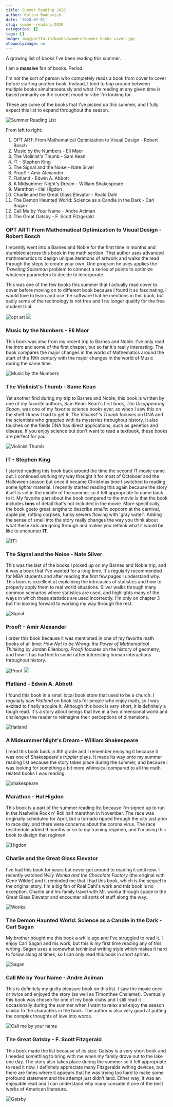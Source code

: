 ```yaml
---
title: Summer Reading 2020
author: Kolton Bodnovich
date: '2020-07-01'
slug: summer-reading-2020
categories: []
tags: []
image: img/portfolio/books/summer/summer_books_cover.jpg
showonlyimage: no
---
```


A growing list of books I've been reading this summer. 

<!--more--> 

I am a **massive** fan of books. Period. 

I'm not the sort of person who completely reads a book from cover to cover before starting another book. Instead, I tend to *hop around* between multiple books simultaneaously and what I'm reading at any given time is based primarily on the current mood or vibe I'm looking for

These are some of the books that I've picked up this summer, and I fully expect this list to expand throughout the season. 

![Summer Reading List](/portfolio/2020-07-01-summer-readding-2020_files/summer_all.jpg)

From left to right: 

1. OPT ART: From Mathematical Optimization to Visual Design - Robert Bosch 
2. Music by the Numbers - Eli Maor
3. The Violinist's Thumb - Sam Kean
4. IT - Stephen King
5. The Signal and the Noise - Nate Silver
6. Proof! - Amir Alexander
7. Flatland - Edwin A. Abbott
8. A Midsummer Night's Dream - William Shakespeare
9. Marathon - Hal Higdon
10. Charlie and the Great Glass Elevator - Roald Dahl
11. The Demon Haunted World: Science as a Candle in the Dark - Carl Sagan
12. Call Me by Your Name - Andre Aciman
13. The Great Gatsby - F. Scott Fitzgerald


### OPT ART: From Mathematical Optimization to Visual Design - Robert Bosch 

I recently went into a Barnes and Noble for the first time in months and stumbled across this book in the math section. That author uses advanced mathmematics to design unique iterations of artwork and walks the read through the steps to create your own. One program he uses applies the *Traveling Salesman* problem to connect a series of points to optimize whatever parameters to decide to incorporate. 

This was one of the few books this summer that I actually read cover to cover before moving on to different book because I found it so fascinating. I would love to learn and use the software that he mentions in this book, but sadly some of the technology is not free and I no longer qualify for the free student trial. 


![opt art](/portfolio/2020-07-01-summer-readding-2020_files/summer_optart.jpg)
![](/portfolio/Books_summer_files/books_optart.jpg)

### Music by the Numbers - Eli Maor

This book was also from my recent trip to Barnes and Noble. I've only read the intro and some of the first chapter, but so far it's really interesting. The book compares the major changes in the world of Mathematics around the start of the 19th century with the major changes in the world of Music during the same time. 

![Music by the Numbers ](/portfolio/Books_summer_files/summer_music.jpg)

### The Violinist's Thumb - Same Kean

Yet another find during my trip to Barnes and Noble; this book is written by one of my favorite authors, Sam Kean. Kean's first book, *The Disappearing Spoon*, was one of my favorite science books ever, so when I saw this on the shelf I knew I had to get it. *The Violinist''s Thumb* focuses on DNA and the scientists who grappled with its mysteries throughout history. It also touches on the fields DNA has direct applications, such as genetics and disease. If you enjoy science but don't want to read a textbook, these books are perfect for you. 

![Violinist Thumb](/portfolio/Books_summer_files/summer_violinist.jpg)

### IT - Stephen King

I started reading this book back around the time the second IT movie came out. I continued working my way thought it for most of Octoboer and the Halloween season but once it became Christmas time I switched to reading some *lighter* material. I recently started reading this again because the story itself is set in the middle of the summer so it felt appropriate to come back to it. My favorite part about the book compared to the movie is that the book includes **tons** of detail that's not included in the movie. More specifically, the book goeto great lengths to describe *smells*: popcorn at the carnival, apple pie, rotting corpses, funky sewers flowing with 'gray water'. Adding the sense of smell into the story really changes the way you think about what these kids are going through and makes you rethink what it would be like to encounter **IT**. 

![IT ](/portfolio/Books_summer_files/summer_it.jpg)]

### The Signal and the Noise - Nate Silver

This was the last of the books I picked up on my Barnes and Noble trip, and it was a book that I've wanted for a long time. It's regularly recommended for MBA students and after reading the first few pages I understand why. This book is excellent at explaining the intricacies of statistics and how to properly apply them to real world situations. Silver walks through many common scenarios where statistics are used, and highlights many of the ways in which these statistics are used incorrectly. I'm only on chapter 3 but I'm looking forward to working my way through the rest. 

![Signal](/portfolio/Books_summer_files/summer_signal.jpg)

### Proof! - Amir Alexander 

I order this book because it was mentioned in one of my favorite math books of all time: *How Not to be Wrong: the Power of Mathematical Thinking* by Jordan Ellenburg. *Proof!* focuses on the history of geometry, and how it has had led to some rather interesting human interactions throughout history. 

![Proof](/portfolio/Books_summer_files/summer_proof.jpg)
![](/portfolio/Books_summer_files/books_hownottobewrong.jpg)

### Flatland - Edwin A. Abbott

I found this book in a small local book store that used to be a church. I regularly saw *Flatland* on book lists for people who enjoy math, so I was excited to finally acquire it. Although this book is *very* short, it is definitely a tough read. It's a story about beings that live in a two dimensional world and challenges the reader to reimagine their perceptions of dimensions. 

![flatland](/portfolio/Books_summer_files/summer_flatland.jpg)

### A Midsummer Night's Dream - William Shakespeare

I read this book back in 8th grade and I remember enjoying it because it was one of Shakespeare's *trippier* plays. It made its way onto my summer reading list because the story takes place during the summer, and because I was looking for something a bit more whimsical compared to all the math related books I was reading. 

![shakespeare](/portfolio/Books_summer_files/summer_shakespeare.jpg)

### Marathon - Hal Higdon

This book is a part of the summer reading  list because I'm signed up to run in the Nashville Rock n' Roll half marathon in November. The race was originally scheduled for April, but a tornado ripped through the city just prior to race day, and there were concerns about the corona virus. The race reschedule added 9 months or so to my training regimen, and I'm using this book to design that regimen. 

![Higdon](/portfolio/Books_summer_files/summer_marathong.jpg)

### Charlie and the Great Glass Elevator

I've had this book for years but never got around to reading it until now. I recently watched *Willy Wonka and the Chocolate Factory* (the original with Gene Wilder) and it reminded me that I had this book, which is the sequel to the original story. I'm a big fan of Roal Dahl's work and this book is no exception. Charlie and his family travel with Mr. wonka through space in the Great Glass Elevator and encounter all sorts of stuff along the way. 

![Wonka](/portfolio/Books_summer_files/summer_charlie.jpg)

### The Demon Haunted World: Science as a Candle in the Dark - Carl Sagan

My brother bought me this book a while ago and I've struggled to read it. I enjoy Carl Sagan and his work, but this is my first time reading any of this writing. Sagan uses a somewhat techinical writing style which makes it hard to follow along at times, so I can only read this book in short sprints. 

![Sagan ](/portfolio/Books_summer_files/summer_sagan.jpg)

### Call Me by Your Name - Andre Aciman

This is definitely my guilty pleasure book on this list. I saw the movie once or twice and enjoyed the story (as well as Timonthee Chalamet). Eventually this book was chosen for  one of my book clubs and I still read it occasionally during the summer when I want to relax and enjoy the season similar to the characters in the book. The author is also very good at putting the complex thoughts of love into words. 

![Call me by your name](/portfolio/Books_summer_files/summer_callmebyyourname.jpg)

### The Great Gatsby - F. Scott Fitzgerald

This book made the list because of its size: Gatsby is a very short book and I needed something to bring with me when my family drove out to the lake one day. The story also takes place during the summer so it felt appropriate to read it now. I definitely appreciate many Fitzgeralds writing devices, but there are times where it appears that he was trying too hard to make some profound statement and the attempt just didn't land. Either way, it was an enjoyable read and I can understand why many consider it one of the best works of American literature. 

![Gatsby ](/portfolio/Books_summer_files/summer_gatsby.jpg)


                    
